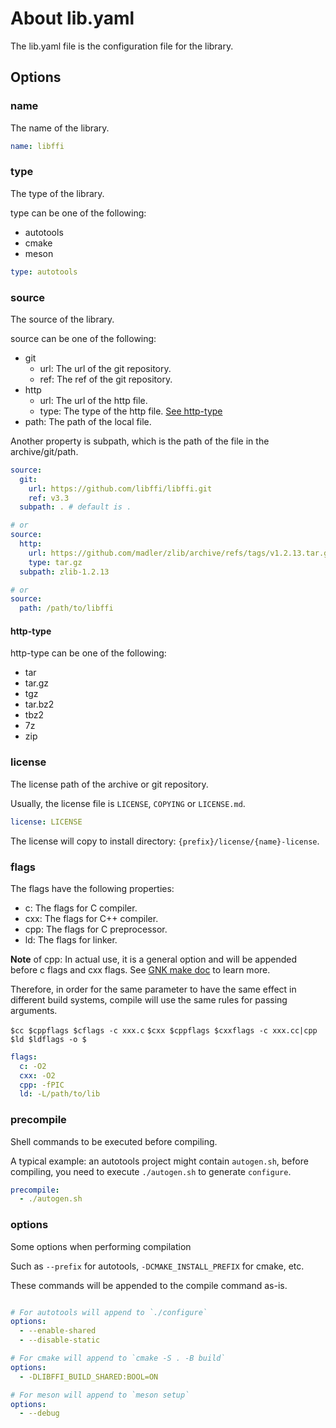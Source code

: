 # About lib.yaml

The lib.yaml file is the configuration file for the library.

## Options

### name

The name of the library.

```yaml
name: libffi
```

### type

The type of the library.

type can be one of the following:

- autotools
- cmake
- meson

```yaml
type: autotools
```

### source

The source of the library.

source can be one of the following:

- git
  - url: The url of the git repository.
  - ref: The ref of the git repository.
- http
  - url: The url of the http file.
  - type: The type of the http file. [See http-type](#http-type)
- path: The path of the local file.

Another property is subpath, which is the path of the file in the archive/git/path.

```yaml
source:
  git:
    url: https://github.com/libffi/libffi.git
    ref: v3.3
  subpath: . # default is .

# or
source:
  http: 
    url: https://github.com/madler/zlib/archive/refs/tags/v1.2.13.tar.gz
    type: tar.gz
  subpath: zlib-1.2.13

# or
source:
  path: /path/to/libffi
```

#### http-type

http-type can be one of the following:

- tar
- tar.gz
- tgz
- tar.bz2
- tbz2
- 7z
- zip

### license

The license path of the archive or git repository.

Usually, the license file is `LICENSE`, `COPYING` or `LICENSE.md`.

```yaml
license: LICENSE
```

The license will copy to install directory: `{prefix}/license/{name}-license`.

### flags

The flags have the following properties:

- c: The flags for C compiler.
- cxx: The flags for C++ compiler.
- cpp: The flags for C preprocessor.
- ld: The flags for linker.

**Note** of cpp:
In actual use, it is a general option and will be appended before c flags and cxx flags.
See [GNK make doc][] to learn more.

Therefore, in order for the same parameter to have the same effect in different build systems,
compile will use the same rules for passing arguments.

`$cc $cppflags $cflags -c xxx.c`
`$cxx $cppflags $cxxflags -c xxx.cc|cpp`
`$ld $ldflags -o $`

```yaml
flags:
  c: -O2
  cxx: -O2
  cpp: -fPIC
  ld: -L/path/to/lib
```

### precompile

Shell commands to be executed before compiling.

A typical example: an autotools project might contain `autogen.sh`,
before compiling, you need to execute `./autogen.sh` to generate `configure`.

```yaml
precompile:
  - ./autogen.sh
```

### options

Some options when performing compilation

Such as `--prefix` for autotools, `-DCMAKE_INSTALL_PREFIX` for cmake, etc.

These commands will be appended to the compile command as-is.

```yaml

# For autotools will append to `./configure`
options:
  - --enable-shared
  - --disable-static

# For cmake will append to `cmake -S . -B build`
options:
  - -DLIBFFI_BUILD_SHARED:BOOL=ON

# For meson will append to `meson setup`
options:
  - --debug
```

[GNK make doc]: https://www.gnu.org/software/make/manual/html_node/Catalogue-of-Rules.html#index-C_002c-rule-to-compile
